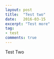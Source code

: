 ```yaml
---
layout: post
title:  "Test two"
date:   2016-03-15
excerpt: "Test more"
tag:
- test
comments: true
---
```


Test Two